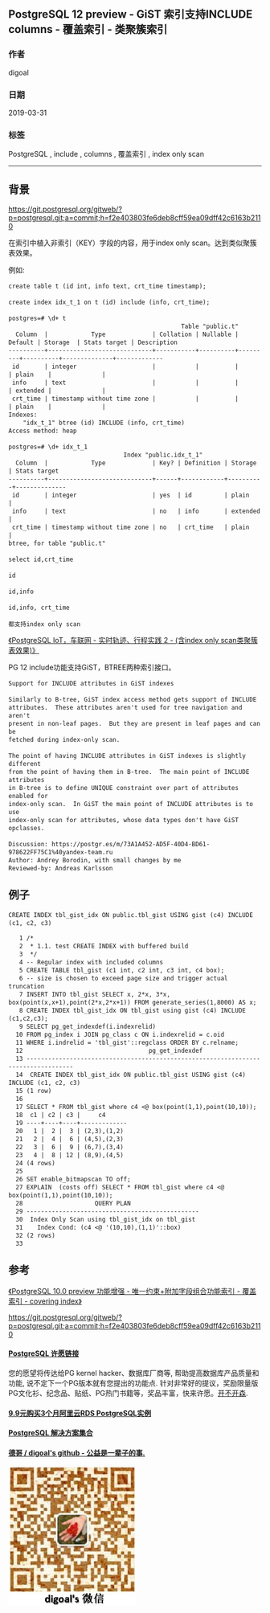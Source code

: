 ## PostgreSQL 12 preview - GiST 索引支持INCLUDE columns - 覆盖索引 - 类聚簇索引  
                                                                      
### 作者                                                                      
digoal                                                                      
                                                                      
### 日期                                                                      
2019-03-31                                                                      
                                                                      
### 标签                                                                      
PostgreSQL , include , columns , 覆盖索引 , index only scan    
                                                                      
----                                                                      
                                                                      
## 背景          
https://git.postgresql.org/gitweb/?p=postgresql.git;a=commit;h=f2e403803fe6deb8cff59ea09dff42c6163b2110  
  
在索引中植入非索引（KEY）字段的内容，用于index only scan。达到类似聚簇表效果。  
  
例如:  
  
```  
create table t (id int, info text, crt_time timestamp);  
  
create index idx_t_1 on t (id) include (info, crt_time);  
  
postgres=# \d+ t  
                                                Table "public.t"  
  Column  |            Type             | Collation | Nullable | Default | Storage  | Stats target | Description   
----------+-----------------------------+-----------+----------+---------+----------+--------------+-------------  
 id       | integer                     |           |          |         | plain    |              |   
 info     | text                        |           |          |         | extended |              |   
 crt_time | timestamp without time zone |           |          |         | plain    |              |   
Indexes:  
    "idx_t_1" btree (id) INCLUDE (info, crt_time)  
Access method: heap  
  
postgres=# \d+ idx_t_1  
                                Index "public.idx_t_1"  
  Column  |            Type             | Key? | Definition | Storage  | Stats target   
----------+-----------------------------+------+------------+----------+--------------  
 id       | integer                     | yes  | id         | plain    |   
 info     | text                        | no   | info       | extended |   
 crt_time | timestamp without time zone | no   | crt_time   | plain    |   
btree, for table "public.t"  
  
select id,crt_time  
  
id  
  
id,info  
  
id,info, crt_time  
  
都支持index only scan  
```  
  
[《PostgreSQL IoT，车联网 - 实时轨迹、行程实践 2 - (含index only scan类聚簇表效果)》](../201812/20181209_01.md)    
  
PG 12 include功能支持GiST，BTREE两种索引接口。  
  
```  
Support for INCLUDE attributes in GiST indexes  
  
Similarly to B-tree, GiST index access method gets support of INCLUDE  
attributes.  These attributes aren't used for tree navigation and aren't  
present in non-leaf pages.  But they are present in leaf pages and can be  
fetched during index-only scan.  
  
The point of having INCLUDE attributes in GiST indexes is slightly different  
from the point of having them in B-tree.  The main point of INCLUDE attributes  
in B-tree is to define UNIQUE constraint over part of attributes enabled for  
index-only scan.  In GiST the main point of INCLUDE attributes is to use  
index-only scan for attributes, whose data types don't have GiST opclasses.  
  
Discussion: https://postgr.es/m/73A1A452-AD5F-40D4-BD61-978622FF75C1%40yandex-team.ru  
Author: Andrey Borodin, with small changes by me  
Reviewed-by: Andreas Karlsson  
```  
  
## 例子  
```  
CREATE INDEX tbl_gist_idx ON public.tbl_gist USING gist (c4) INCLUDE (c1, c2, c3)  
```  
  
  
```  
   1 /*  
   2  * 1.1. test CREATE INDEX with buffered build  
   3  */  
   4 -- Regular index with included columns  
   5 CREATE TABLE tbl_gist (c1 int, c2 int, c3 int, c4 box);  
   6 -- size is chosen to exceed page size and trigger actual truncation  
   7 INSERT INTO tbl_gist SELECT x, 2*x, 3*x, box(point(x,x+1),point(2*x,2*x+1)) FROM generate_series(1,8000) AS x;  
   8 CREATE INDEX tbl_gist_idx ON tbl_gist using gist (c4) INCLUDE (c1,c2,c3);  
   9 SELECT pg_get_indexdef(i.indexrelid)  
  10 FROM pg_index i JOIN pg_class c ON i.indexrelid = c.oid  
  11 WHERE i.indrelid = 'tbl_gist'::regclass ORDER BY c.relname;  
  12                                   pg_get_indexdef                                    
  13 -----------------------------------------------------------------------------------  
  14  CREATE INDEX tbl_gist_idx ON public.tbl_gist USING gist (c4) INCLUDE (c1, c2, c3)  
  15 (1 row)  
  16   
  17 SELECT * FROM tbl_gist where c4 <@ box(point(1,1),point(10,10));  
  18  c1 | c2 | c3 |     c4        
  19 ----+----+----+-------------  
  20   1 |  2 |  3 | (2,3),(1,2)  
  21   2 |  4 |  6 | (4,5),(2,3)  
  22   3 |  6 |  9 | (6,7),(3,4)  
  23   4 |  8 | 12 | (8,9),(4,5)  
  24 (4 rows)  
  25   
  26 SET enable_bitmapscan TO off;  
  27 EXPLAIN  (costs off) SELECT * FROM tbl_gist where c4 <@ box(point(1,1),point(10,10));  
  28                    QUERY PLAN                     
  29 ------------------------------------------------  
  30  Index Only Scan using tbl_gist_idx on tbl_gist  
  31    Index Cond: (c4 <@ '(10,10),(1,1)'::box)  
  32 (2 rows)  
  33   
```  
    
## 参考  
[《PostgreSQL 10.0 preview 功能增强 - 唯一约束+附加字段组合功能索引 - 覆盖索引 - covering index》](../201703/20170312_23.md)    
  
https://git.postgresql.org/gitweb/?p=postgresql.git;a=commit;h=f2e403803fe6deb8cff59ea09dff42c6163b2110  
    
  
  
  
  
  
  
  
  
  
  
  
  
  
  
  
  
  
  
  
  
  
  
  
  
  
  
  
  
  
  
  
  
  
  
  
  
  
  
  
  
  
  
  
  
  
  
  
  
  
  
  
  
  
  
  
  
  
  
  
  
  
  
  
  
  
  
  
  
  
#### [PostgreSQL 许愿链接](https://github.com/digoal/blog/issues/76 "269ac3d1c492e938c0191101c7238216")
您的愿望将传达给PG kernel hacker、数据库厂商等, 帮助提高数据库产品质量和功能, 说不定下一个PG版本就有您提出的功能点. 针对非常好的提议，奖励限量版PG文化衫、纪念品、贴纸、PG热门书籍等，奖品丰富，快来许愿。[开不开森](https://github.com/digoal/blog/issues/76 "269ac3d1c492e938c0191101c7238216").  
  
  
#### [9.9元购买3个月阿里云RDS PostgreSQL实例](https://www.aliyun.com/database/postgresqlactivity "57258f76c37864c6e6d23383d05714ea")
  
  
#### [PostgreSQL 解决方案集合](https://yq.aliyun.com/topic/118 "40cff096e9ed7122c512b35d8561d9c8")
  
  
#### [德哥 / digoal's github - 公益是一辈子的事.](https://github.com/digoal/blog/blob/master/README.md "22709685feb7cab07d30f30387f0a9ae")
  
  
![digoal's wechat](../pic/digoal_weixin.jpg "f7ad92eeba24523fd47a6e1a0e691b59")
  
